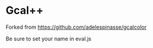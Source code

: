 # Gcal++

Forked from https://github.com/adelespinasse/gcalcolor

Be sure to set your name in eval.js
